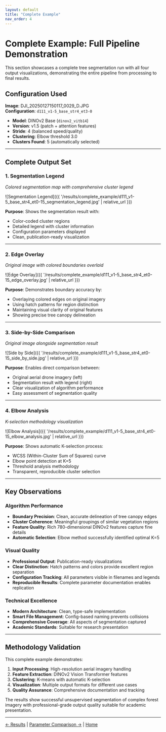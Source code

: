 ```yaml
---
layout: default
title: "Complete Example"
nav_order: 4
---
```


# Complete Example: Full Pipeline Demonstration

This section showcases a complete tree segmentation run with all four output visualizations, demonstrating the entire pipeline from processing to final results.

## Configuration Used

**Image**: DJI_20250127150117_0029_D.JPG  
**Configuration**: `d111_v1-5_base_str4_et3-0`

- **Model**: DINOv2 Base (`dinov2_vitb14`)
- **Version**: v1.5 (patch + attention features)
- **Stride**: 4 (balanced speed/quality)
- **Clustering**: Elbow threshold 3.0
- **Clusters Found**: 5 (automatically selected)

---

## Complete Output Set

### 1. Segmentation Legend
*Colored segmentation map with comprehensive cluster legend*

![Segmentation Legend]({{ '/results/complete_example/d111_v1-5_base_str4_et0-15_segmentation_legend.jpg' | relative_url }})

**Purpose**: Shows the segmentation result with:
- Color-coded cluster regions
- Detailed legend with cluster information
- Configuration parameters displayed
- Clean, publication-ready visualization

---

### 2. Edge Overlay
*Original image with colored boundaries overlaid*

![Edge Overlay]({{ '/results/complete_example/d111_v1-5_base_str4_et0-15_edge_overlay.jpg' | relative_url }})

**Purpose**: Demonstrates boundary accuracy by:
- Overlaying colored edges on original imagery
- Using hatch patterns for region distinction
- Maintaining visual clarity of original features
- Showing precise tree canopy delineation

---

### 3. Side-by-Side Comparison
*Original image alongside segmentation result*

![Side by Side]({{ '/results/complete_example/d111_v1-5_base_str4_et0-15_side_by_side.jpg' | relative_url }})

**Purpose**: Enables direct comparison between:
- Original aerial drone imagery (left)
- Segmentation result with legend (right)
- Clear visualization of algorithm performance
- Easy assessment of segmentation quality

---

### 4. Elbow Analysis
*K-selection methodology visualization*

![Elbow Analysis]({{ '/results/complete_example/d111_v1-5_base_str4_et0-15_elbow_analysis.jpg' | relative_url }})

**Purpose**: Shows automatic K-selection process:
- WCSS (Within-Cluster Sum of Squares) curve
- Elbow point detection at K=5
- Threshold analysis methodology
- Transparent, reproducible cluster selection

---

## Key Observations

### Algorithm Performance
- **Boundary Precision**: Clean, accurate delineation of tree canopy edges
- **Cluster Coherence**: Meaningful groupings of similar vegetation regions
- **Feature Quality**: Rich 780-dimensional DINOv2 features capture fine details
- **Automatic Selection**: Elbow method successfully identified optimal K=5

### Visual Quality
- **Professional Output**: Publication-ready visualizations
- **Clear Distinction**: Hatch patterns and colors provide excellent region separation
- **Configuration Tracking**: All parameters visible in filenames and legends
- **Reproducible Results**: Complete parameter documentation enables replication

### Technical Excellence
- **Modern Architecture**: Clean, type-safe implementation
- **Smart File Management**: Config-based naming prevents collisions
- **Comprehensive Coverage**: All aspects of segmentation captured
- **Academic Standards**: Suitable for research presentation

---

## Methodology Validation

This complete example demonstrates:

1. **Input Processing**: High-resolution aerial imagery handling
2. **Feature Extraction**: DINOv2 Vision Transformer features
3. **Clustering**: K-means with automatic K-selection
4. **Visualization**: Multiple output formats for different use cases
5. **Quality Assurance**: Comprehensive documentation and tracking

The results show successful unsupervised segmentation of complex forest imagery with professional-grade output quality suitable for academic presentation.

---

[← Results](results.html) | [Parameter Comparison →](parameter_comparison.html) | [Home](index.html)
